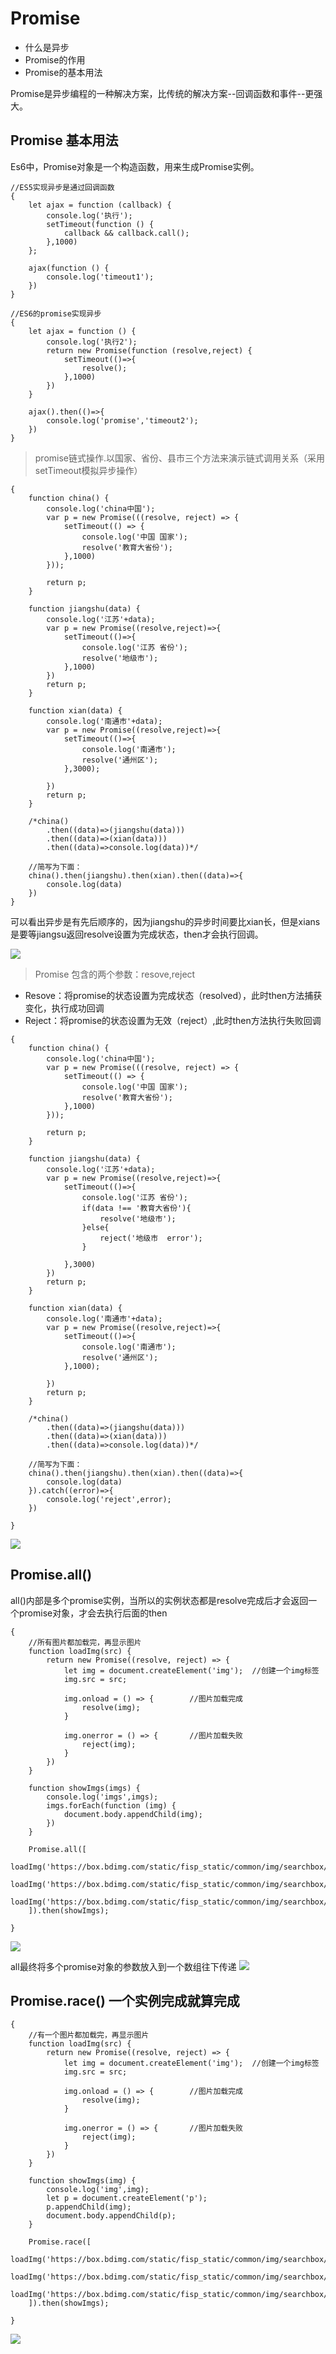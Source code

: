 # Promise
* 什么是异步
* Promise的作用
* Promise的基本用法

Promise是异步编程的一种解决方案，比传统的解决方案--回调函数和事件--更强大。


## Promise 基本用法
Es6中，Promise对象是一个构造函数，用来生成Promise实例。

```
//ES5实现异步是通过回调函数
{
	let ajax = function (callback) {
		console.log('执行');
		setTimeout(function () {
			callback && callback.call();
		},1000)
	};

	ajax(function () {
		console.log('timeout1');
	})
}

//ES6的promise实现异步
{
	let ajax = function () {
		console.log('执行2');
		return new Promise(function (resolve,reject) {
			setTimeout(()=>{
				resolve();
			},1000)
		})
	}

	ajax().then(()=>{
		console.log('promise','timeout2');
	})
}
```


>promise链式操作.以国家、省份、县市三个方法来演示链式调用关系（采用setTimeout模拟异步操作）

```
{
	function china() {
		console.log('china中国');
		var p = new Promise(((resolve, reject) => {
			setTimeout(() => {
				console.log('中国 国家');
				resolve('教育大省份');
			},1000)
		}));

		return p;
	}

	function jiangshu(data) {
		console.log('江苏'+data);
		var p = new Promise((resolve,reject)=>{
			setTimeout(()=>{
				console.log('江苏 省份');
				resolve('地级市');
			},1000)
		})
		return p;
	}

	function xian(data) {
		console.log('南通市'+data);
		var p = new Promise((resolve,reject)=>{
			setTimeout(()=>{
				console.log('南通市');
				resolve('通州区');
			},3000);

		})
		return p;
	}

	/*china()
		.then((data)=>(jiangshu(data)))
		.then((data)=>(xian(data)))
		.then((data)=>console.log(data))*/

	//简写为下面：
	china().then(jiangshu).then(xian).then((data)=>{
		console.log(data)
	})
}
```

可以看出异步是有先后顺序的，因为jiangshu的异步时间要比xian长，但是xians是要等jiangsu返回resolve设置为完成状态，then才会执行回调。

![](assets/markdown-img-paste-20190316155023942.png)


>Promise 包含的两个参数：resove,reject
* Resove：将promise的状态设置为完成状态（resolved），此时then方法捕获变化，执行成功回调
* Reject：将promise的状态设置为无效（reject）,此时then方法执行失败回调

```
{
	function china() {
		console.log('china中国');
		var p = new Promise(((resolve, reject) => {
			setTimeout(() => {
				console.log('中国 国家');
				resolve('教育大省份');
			},1000)
		}));

		return p;
	}

	function jiangshu(data) {
		console.log('江苏'+data);
		var p = new Promise((resolve,reject)=>{
			setTimeout(()=>{
				console.log('江苏 省份');
				if(data !== '教育大省份'){
					resolve('地级市');
				}else{
					reject('地级市  error');
				}

			},3000)
		})
		return p;
	}

	function xian(data) {
		console.log('南通市'+data);
		var p = new Promise((resolve,reject)=>{
			setTimeout(()=>{
				console.log('南通市');
				resolve('通州区');
			},1000);

		})
		return p;
	}

	/*china()
		.then((data)=>(jiangshu(data)))
		.then((data)=>(xian(data)))
		.then((data)=>console.log(data))*/

	//简写为下面：
	china().then(jiangshu).then(xian).then((data)=>{
		console.log(data)
	}).catch((error)=>{
		console.log('reject',error);
	})

}
```

![](assets/markdown-img-paste-20190316160610148.png)



## Promise.all()
all()内部是多个promise实例，当所以的实例状态都是resolve完成后才会返回一个promise对象，才会去执行后面的then

```
{
	//所有图片都加载完，再显示图片
	function loadImg(src) {
		return new Promise((resolve, reject) => {
			let img = document.createElement('img');  //创建一个img标签
			img.src = src;

			img.onload = () => {		//图片加载完成
				resolve(img);
			}

			img.onerror = () => {		//图片加载失败
				reject(img);
			}
		})
	}

	function showImgs(imgs) {
		console.log('imgs',imgs);
		imgs.forEach(function (img) {
			document.body.appendChild(img);
		})
	}

	Promise.all([
		loadImg('https://box.bdimg.com/static/fisp_static/common/img/searchbox/logo_news_276_88_1f9876a.png'),
		loadImg('https://box.bdimg.com/static/fisp_static/common/img/searchbox/logo_news_276_88_1f9876a.png'),
		loadImg('https://box.bdimg.com/static/fisp_static/common/img/searchbox/logo_news_276_88_1f9876a.png')
	]).then(showImgs);

}
```


![](assets/markdown-img-paste-20190316162723148.png)

all最终将多个promise对象的参数放入到一个数组往下传递
![](assets/markdown-img-paste-20190316162735412.png)


## Promise.race() 一个实例完成就算完成

```
{
	//有一个图片都加载完，再显示图片
	function loadImg(src) {
		return new Promise((resolve, reject) => {
			let img = document.createElement('img');  //创建一个img标签
			img.src = src;

			img.onload = () => {		//图片加载完成
				resolve(img);
			}

			img.onerror = () => {		//图片加载失败
				reject(img);
			}
		})
	}

	function showImgs(img) {
		console.log('img',img);
		let p = document.createElement('p');
		p.appendChild(img);
		document.body.appendChild(p);
	}

	Promise.race([
		loadImg('https://box.bdimg.com/static/fisp_static/common/img/searchbox/logo_news_276_88_1f9876a.png'),
		loadImg('https://box.bdimg.com/static/fisp_static/common/img/searchbox/logo_news_276_88_1f9876a.png'),
		loadImg('https://box.bdimg.com/static/fisp_static/common/img/searchbox/logo_news_276_88_1f9876a.png')
	]).then(showImgs);

}
```

![](assets/markdown-img-paste-20190316163340567.png)

